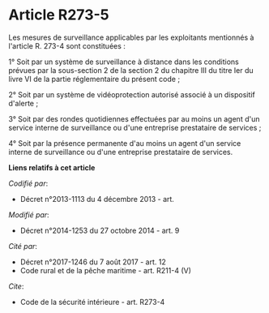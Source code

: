# Article R273-5

Les mesures de surveillance applicables par les exploitants mentionnés à l'article R. 273-4 sont constituées : 

1° Soit par un système de surveillance à distance dans les conditions prévues par                   la sous-section 2 de la
section 2 du chapitre III du titre Ier du livre VI de la partie réglementaire du présent code ; 

2° Soit par un système de vidéoprotection autorisé associé à un dispositif d'alerte ; 

3° Soit par des rondes quotidiennes effectuées par au moins un agent d'un service interne de surveillance ou d'une entreprise
prestataire de services ; 

4° Soit par la présence permanente d'au moins un agent d'un service interne de surveillance ou d'une entreprise prestataire
de services.

**Liens relatifs à cet article**

_Codifié par_:

  - Décret n°2013-1113 du 4 décembre 2013 - art.

_Modifié par_:

  - Décret n°2014-1253 du 27 octobre 2014 - art. 9

_Cité par_:

  - Décret n°2017-1246 du 7 août 2017 - art. 12
  - Code rural et de la pêche maritime - art. R211-4 (V)

_Cite_:

  - Code de la sécurité intérieure - art. R273-4
